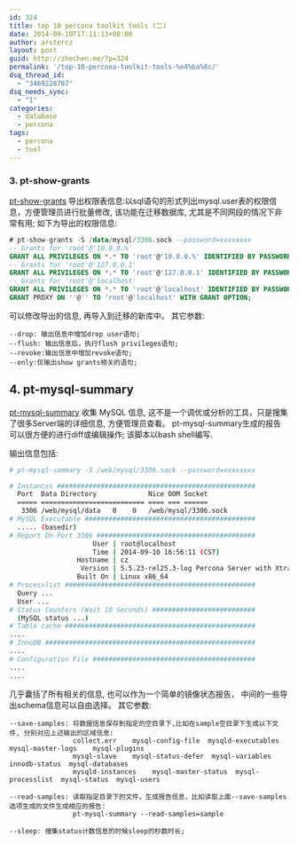 ```yaml
---
id: 324
title: top 10 percona toolkit tools (二)
date: 2014-09-10T17:11:13+08:00
author: arstercz
layout: post
guid: http://zhechen.me/?p=324
permalink: '/top-10-percona-toolkit-tools-%e4%ba%8c/'
dsq_thread_id:
  - "3469228787"
dsq_needs_sync:
  - "1"
categories:
  - database
  - percona
tags:
  - percona
  - tool
---
```


### 3. pt-show-grants

[pt-show-grants](http://www.percona.com/doc/percona-toolkit/2.2/pt-show-grants.html) 导出权限表信息:以sql语句的形式列出mysql.user表的权限信息，方便管理员进行批量修改, 该功能在迁移数据库, 尤其是不同网段的情况下非常有用; 如下为导出的权限信息:

```sql
# pt-show-grants -S /data/mysql/3306.sock --password=xxxxxxxx
-- Grants for 'root'@'10.0.0.%'
GRANT ALL PRIVILEGES ON *.* TO 'root'@'10.0.0.%' IDENTIFIED BY PASSWORD '*4661D72F443CFC758BECA246B5FA89525BF23E91';
-- Grants for 'root'@'127.0.0.1'
GRANT ALL PRIVILEGES ON *.* TO 'root'@'127.0.0.1' IDENTIFIED BY PASSWORD '*4661D72F443CFC758BECA246B5FA89525BF23E91' WITH GRANT OPTION;
-- Grants for 'root'@'localhost'
GRANT ALL PRIVILEGES ON *.* TO 'root'@'localhost' IDENTIFIED BY PASSWORD '*4661D72F443CFC758BECA246B5FA89525BF23E91' WITH GRANT OPTION;
GRANT PROXY ON ''@'' TO 'root'@'localhost' WITH GRANT OPTION;
```
可以修改导出的信息, 再导入到迁移的新库中。
其它参数:

```
--drop: 输出信息中增加drop user语句;
--flush: 输出信息后，执行flush privileges语句;
--revoke:输出信息中增加revoke语句;
--only:仅输出show grants相关的语句;
```

## 4. pt-mysql-summary

[pt-mysql-summary](http://www.percona.com/doc/percona-toolkit/2.2/pt-mysql-summary.html) 收集 MySQL 信息, 这不是一个调优或分析的工具，只是搜集了很多Server端的详细信息, 方便管理员查看。 pt-mysql-summary生成的报告可以很方便的进行diff或编辑操作; 该脚本以bash shell编写.

输出信息包括:

```bash
# pt-mysql-summary -S /web/mysql/3306.sock --password=xxxxxxxx

# Instances ##################################################
  Port  Data Directory             Nice OOM Socket
  ===== ========================== ==== === ======
   3306 /web/mysql/data   0    0   /web/mysql/3306.sock
# MySQL Executable ###########################################
  ..... (basedir)
# Report On Port 3306 ########################################
                     User | root@localhost
                     Time | 2014-09-10 16:56:11 (CST)
                 Hostname | cz
                  Version | 5.5.23-rel25.3-log Percona Server with XtraDB (GPL), Release rel25.3, Revision 240 
                 Built On | Linux x86_64
# Processlist ################################################
  Query ...
  User ...
# Status Counters (Wait 10 Seconds) ##########################
  (MySQL status ...)
# Table cache ################################################
....
# InnoDB #####################################################
....
# Configuration File #########################################
....
....
```

几乎囊括了所有相关的信息, 也可以作为一个简单的镜像状态报告， 中间的一些导出schema信息可以自由选择。
其它参数:

```
--save-samples: 将数据信息保存到指定的空目录下,比如在sample空目录下生成以下文件, 分别对应上述输出的区域信息:
                collect.err    mysql-config-file  mysqld-executables  mysql-master-logs    mysql-plugins
                mysql-slave    mysql-status-defer  mysql-variables innodb-status  mysql-databases    
                mysqld-instances    mysql-master-status  mysql-processlist  mysql-status  mysql-users
        
--read-samples: 读取指定目录下的文件，生成报告信息，比如读取上面--save-samples选项生成的文件生成相应的报告:
                pt-mysql-summary --read-samples=sample

--sleep: 搜集status计数信息的时候sleep的秒数时长;
```
